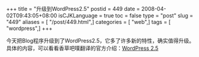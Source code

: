 +++
title = "升级到WordPress2.5"
postid = 449
date = 2008-04-02T09:43:05+08:00
isCJKLanguage = true
toc = false
type = "post"
slug = "449"
aliases = [ "/post/449.html",]
categories = [ "web",]
tags = [ "wordpress",]
+++


今天把Blog程序升级到了WordPress2.5，它多了许多新的特性，确实值得升级。  
具体的内容，可以看看香草吧噗翻译的官方介绍：[WordPress
2.5](http://papu.cn/2008/03/30/wordpress-25-released.html)

